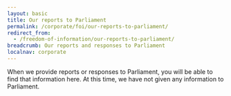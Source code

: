 ```yaml
---
layout: basic
title: Our reports to Parliament
permalink: /corporate/foi/our-reports-to-parliament/
redirect_from:
  - /freedom-of-information/our-reports-to-parliament/
breadcrumb: Our reports and responses to Parliament
localnav: corporate
---
```

When we provide reports or responses to Parliament, you will be able to find that information here. At this time, we have not given any information to Parliament.
